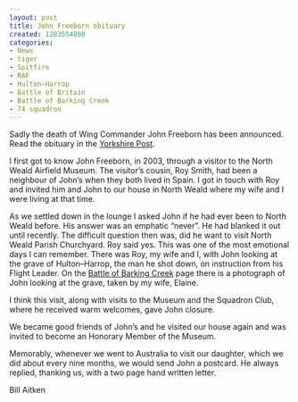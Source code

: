 ```yaml
---
layout: post
title: John Freeborn obituary
created: 1283554800
categories:
- News
- tiger
- Spitfire
- RAF
- Hulton–Harrop
- Battle of Britain
- Battle of Barking Creek
- 74 squadron
---
```

Sadly the death of Wing Commander John Freeborn has been announced.  Read the obituary in the <a href="http://www.yorkshirepost.co.uk/obituaries/John-Freeborn.6512605.jp">Yorkshire Post</a>.

I first got to know John Freeborn, in 2003, through a visitor to the North Weald Airfield Museum.  The visitor’s cousin, Roy Smith, had been a neighbour of John’s when they both lived in Spain. I got in touch with Roy and invited him and John to our house in North Weald where my wife and I were living at that time.

As we settled down in the lounge I asked John if he had ever been to North Weald before.  His answer was an emphatic “never”.  He had blanked it out until recently.  The difficult question then was, did he want to visit North Weald Parish Churchyard.  Roy said yes.  This was one of the most emotional days I can remember.  There was Roy, my wife and I, with John looking at the grave of Hulton–Harrop, the man he shot down, on instruction from his Flight Leader.  On the <a href="http://www.northwealdairfieldhistory.org/content/battle-barking-creek">Battle of Barking Creek</a> page there is a photograph of John looking at the grave, taken by my wife, Elaine.

I think this visit, along with visits to the Museum and the Squadron Club, where he received warm welcomes, gave John closure.

We became good friends of John’s and he visited our house again and was invited to become an Honorary Member of the Museum.

Memorably, whenever we went to Australia to visit our daughter, which we did about every nine months, we would send John a postcard.  He always replied, thanking us, with a two page hand written letter.

Bill Aitken
